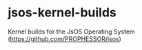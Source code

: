 # jsos-kernel-builds
Kernel builds for the JsOS Operating System (https://github.com/PROPHESSOR/jsos)

